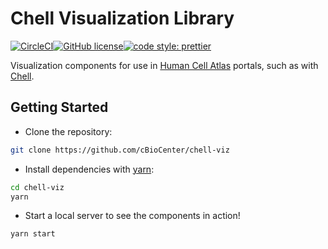 # Chell Visualization Library

[![CircleCI](https://circleci.com/gh/cBioCenter/chell-viz.svg?style=shield)](https://circleci.com/gh/cBioCenter/chell-viz)[![GitHub license](https://img.shields.io/github/license/cBioCenter/chell-viz.svg?style=flat)](https://github.com/cBioCenter/chell-viz/blob/master/LICENSE)[![code style: prettier](https://img.shields.io/badge/code_style-prettier-ff69b4.svg?style=flat)](https://github.com/prettier/prettier)

Visualization components for use in [Human Cell Atlas](https://www.humancellatlas.org/) portals, such as with [Chell](https://github.com/cBioCenter/chell).

## Getting Started

* Clone the repository:

```sh
git clone https://github.com/cBioCenter/chell-viz
```

* Install dependencies with [yarn](https://yarnpkg.com/):

```sh
cd chell-viz
yarn
```

* Start a local server to see the components in action!

```sh
yarn start
```

